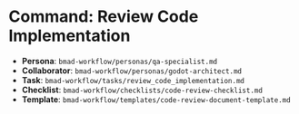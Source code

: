 # Command: Review Code Implementation

- **Persona**: `bmad-workflow/personas/qa-specialist.md`
- **Collaborator**: `bmad-workflow/personas/godot-architect.md`
- **Task**: `bmad-workflow/tasks/review_code_implementation.md`
- **Checklist**: `bmad-workflow/checklists/code-review-checklist.md`
- **Template**: `bmad-workflow/templates/code-review-document-template.md`
